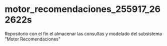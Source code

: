 # motor_recomendaciones_255917_262622s
Repositorio con el fin el almacenar las consultas y modelado del subsistema "Motor Recomendaciones"
